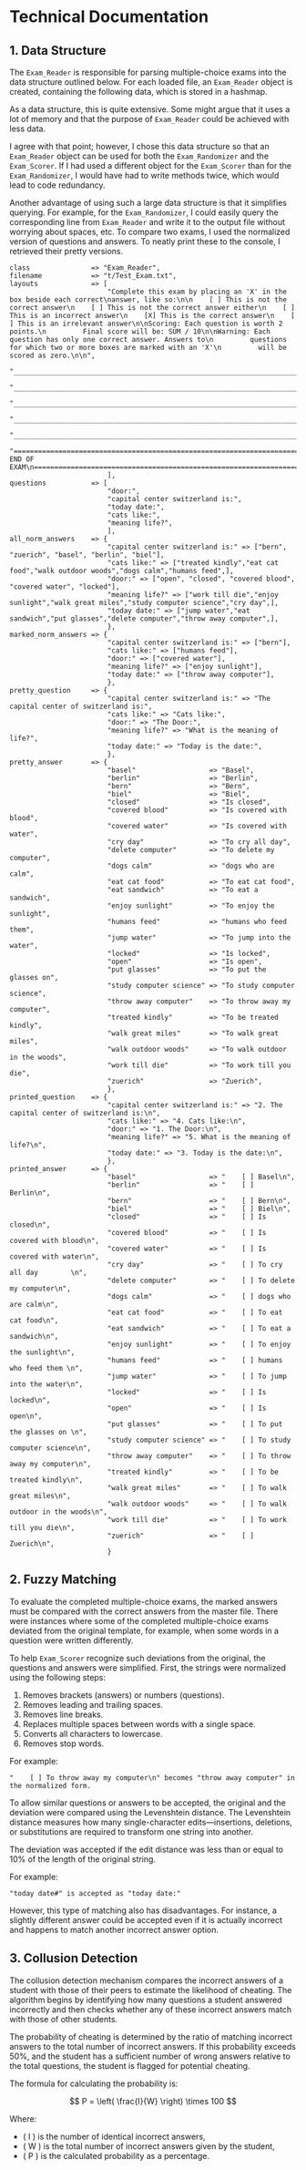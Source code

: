 # Technical Documentation

## 1. Data Structure 
The `Exam_Reader` is responsible for parsing multiple-choice exams into the data structure outlined below. For each loaded file, an `Exam_Reader` object is created, containing the following data, which is stored in a hashmap.

As a data structure, this is quite extensive. Some might argue that it uses a lot of memory and that the purpose of `Exam_Reader` could be achieved with less data.

I agree with that point; however, I chose this data structure so that an `Exam_Reader` object can be used for both the `Exam_Randomizer` and the `Exam_Scorer`. If I had used a different object for the `Exam_Scorer` than for the `Exam_Randomizer`, I would have had to write methods twice, which would lead to code redundancy.

Another advantage of using such a large data structure is that it simplifies querying. For example, for the `Exam_Randomizer`, I could easily query the corresponding line from `Exam_Reader` and write it to the output file without worrying about spaces, etc. To compare two exams, I used the normalized version of questions and answers. To neatly print these to the console, I retrieved their pretty versions.


```    
class               => "Exam_Reader",
filename            => "t/Test_Exam.txt",
layouts             => [
                        "Complete this exam by placing an 'X' in the box beside each correct\nanswer, like so:\n\n    [ ] This is not the correct answer\n    [ ] This is not the correct answer either\n    [ ] This is an incorrect answer\n    [X] This is the correct answer\n    [ ] This is an irrelevant answer\n\nScoring: Each question is worth 2 points.\n         Final score will be: SUM / 10\n\nWarning: Each question has only one correct answer. Answers to\n         questions for which two or more boxes are marked with an 'X'\n         will be scored as zero.\n\n",
                        "________________________________________________________________________________\n\nQ\nA\n",
                        "________________________________________________________________________________\n\n\nQ\nA\n",
                        "________________________________________________________________________________\n\n\nQ\nA\n",
                        "________________________________________________________________________________\n\n\nQ\nA\n",
                        "________________________________________________________________________________\n\n\nQ\nA\n\n\n",
                        "================================================================================\n                                  END OF EXAM\n================================================================================\n",
                        ],
questions           => [
                        "door:",
                        "capital center switzerland is:",
                        "today date:",
                        "cats like:",
                        "meaning life?",
                        ],
all_norm_answers    => {
                        "capital center switzerland is:" => ["bern", "zuerich", "basel", "berlin", "biel"],
                        "cats like:" => ["treated kindly","eat cat food","walk outdoor woods","dogs calm","humans feed",],
                        "door:" => ["open", "closed", "covered blood", "covered water", "locked"],
                        "meaning life?" => ["work till die","enjoy sunlight","walk great miles","study computer science","cry day",],
                        "today date:" => ["jump water","eat sandwich","put glasses","delete computer","throw away computer",],
                        },                        
marked_norm_answers => {
                        "capital center switzerland is:" => ["bern"],
                        "cats like:" => ["humans feed"],
                        "door:" => ["covered water"],
                        "meaning life?" => ["enjoy sunlight"],
                        "today date:" => ["throw away computer"],
                        },
pretty_question     => {
                        "capital center switzerland is:" => "The capital center of switzerland is:",
                        "cats like:" => "Cats like:",
                        "door:" => "The Door:",
                        "meaning life?" => "What is the meaning of life?",
                        "today date:" => "Today is the date:",
                        },
pretty_answer       => {
                        "basel"                  => "Basel",
                        "berlin"                 => "Berlin",
                        "bern"                   => "Bern",
                        "biel"                   => "Biel",
                        "closed"                 => "Is closed",
                        "covered blood"          => "Is covered with blood",
                        "covered water"          => "Is covered with water",
                        "cry day"                => "To cry all day",
                        "delete computer"        => "To delete my computer",
                        "dogs calm"              => "dogs who are calm",
                        "eat cat food"           => "To eat cat food",
                        "eat sandwich"           => "To eat a sandwich",
                        "enjoy sunlight"         => "To enjoy the sunlight",
                        "humans feed"            => "humans who feed them",
                        "jump water"             => "To jump into the water",
                        "locked"                 => "Is locked",
                        "open"                   => "Is open",
                        "put glasses"            => "To put the glasses on",
                        "study computer science" => "To study computer science",
                        "throw away computer"    => "To throw away my computer",
                        "treated kindly"         => "To be treated kindly",
                        "walk great miles"       => "To walk great miles",
                        "walk outdoor woods"     => "To walk outdoor in the woods",
                        "work till die"          => "To work till you die",
                        "zuerich"                => "Zuerich",
                        },
printed_question    => {
                        "capital center switzerland is:" => "2. The capital center of switzerland is:\n",
                        "cats like:" => "4. Cats like:\n",
                        "door:" => "1. The Door:\n",
                        "meaning life?" => "5. What is the meaning of life?\n",
                        "today date:" => "3. Today is the date:\n",
                        },
printed_answer      => {
                        "basel"                  => "    [ ] Basel\n",
                        "berlin"                 => "    [ ] Berlin\n",
                        "bern"                   => "    [ ] Bern\n",
                        "biel"                   => "    [ ] Biel\n",
                        "closed"                 => "    [ ] Is closed\n",
                        "covered blood"          => "    [ ] Is covered with blood\n",
                        "covered water"          => "    [ ] Is covered with water\n",
                        "cry day"                => "    [ ] To cry all day        \n",
                        "delete computer"        => "    [ ] To delete my computer\n",
                        "dogs calm"              => "    [ ] dogs who are calm\n",
                        "eat cat food"           => "    [ ] To eat cat food\n",
                        "eat sandwich"           => "    [ ] To eat a sandwich\n",
                        "enjoy sunlight"         => "    [ ] To enjoy the sunlight\n",
                        "humans feed"            => "    [ ] humans who feed them \n",
                        "jump water"             => "    [ ] To jump into the water\n",
                        "locked"                 => "    [ ] Is locked\n",
                        "open"                   => "    [ ] Is open\n",
                        "put glasses"            => "    [ ] To put the glasses on \n",
                        "study computer science" => "    [ ] To study computer science\n",
                        "throw away computer"    => "    [ ] To throw away my computer\n",
                        "treated kindly"         => "    [ ] To be treated kindly\n",
                        "walk great miles"       => "    [ ] To walk great miles\n",
                        "walk outdoor woods"     => "    [ ] To walk outdoor in the woods\n",
                        "work till die"          => "    [ ] To work till you die\n",
                        "zuerich"                => "    [ ] Zuerich\n",
                        }
```

## 2. Fuzzy Matching 
To evaluate the completed multiple-choice exams, the marked answers must be compared with the correct answers from the master file. There were instances where some of the completed multiple-choice exams deviated from the original template, for example, when some words in a question were written differently.

To help `Exam_Scorer` recognize such deviations from the original, the questions and answers were simplified. First, the strings were normalized using the following steps:

1. Removes brackets (answers) or numbers (questions).
2. Removes leading and trailing spaces.
3. Removes line breaks.
4. Replaces multiple spaces between words with a single space.
5. Converts all characters to lowercase.
6. Removes stop words.

For example:
```
"    [ ] To throw away my computer\n" becomes "throw away computer" in the normalized form.
```

To allow similar questions or answers to be accepted, the original and the deviation were compared using the Levenshtein distance. The Levenshtein distance measures how many single-character edits—insertions, deletions, or substitutions are required to transform one string into another.

The deviation was accepted if the edit distance was less than or equal to 10% of the length of the original string.

For example:
```
"today date#" is accepted as "today date:"
```

However, this type of matching also has disadvantages. For instance, a slightly different answer could be accepted even if it is actually incorrect and happens to match another incorrect answer option.
 
## 3. Collusion Detection 
The collusion detection mechanism compares the incorrect answers of a student with those of their peers to estimate the likelihood of cheating. The algorithm begins by identifying how many questions a student answered incorrectly and then checks whether any of these incorrect answers match with those of other students.

The probability of cheating is determined by the ratio of matching incorrect answers to the total number of incorrect answers. If this probability exceeds 50%, and the student has a sufficient number of wrong answers relative to the total questions, the student is flagged for potential cheating.

The formula for calculating the probability is:

$$
P = \left( \frac{I}{W} \right) \times 100
$$

Where:  
- \( I \) is the number of identical incorrect answers,  
- \( W \) is the total number of incorrect answers given by the student,  
- \( P \) is the calculated probability as a percentage.